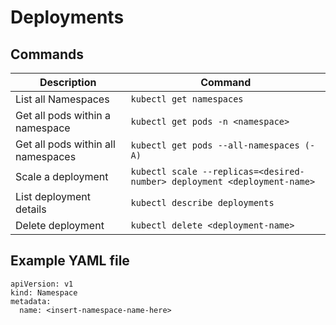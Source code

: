 # Deployments

## Commands 

| Description | Command |
| --- | ----------- |
| List all Namespaces | `kubectl get namespaces` |
| Get all pods within a namespace | `kubectl get pods -n <namespace>` |
| Get all pods within all namespaces | `kubectl get pods --all-namespaces (-A)` |
| Scale a deployment | `kubectl scale --replicas=<desired-number> deployment <deployment-name>` |
| List deployment details | `kubectl describe deployments` |
| Delete deployment | `kubectl delete <deployment-name>` |

## Example YAML file

```
apiVersion: v1
kind: Namespace
metadata:
  name: <insert-namespace-name-here>
    
```